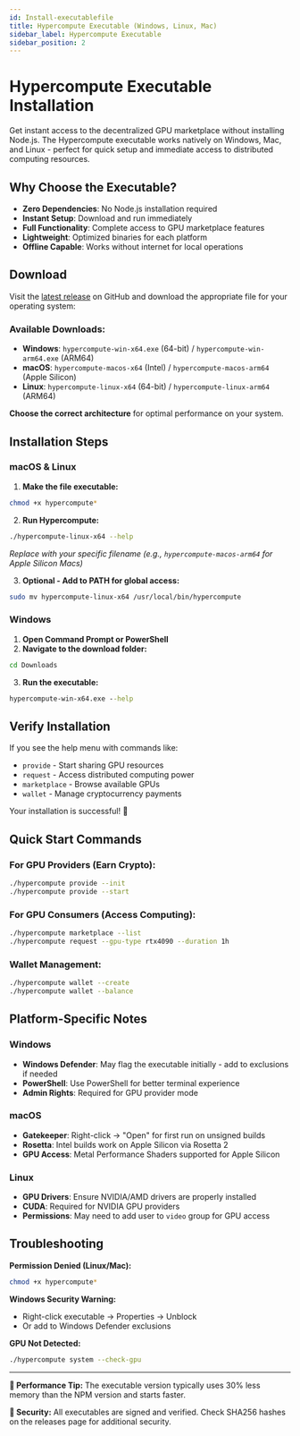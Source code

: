 ```yaml
---
id: Install-executablefile
title: Hypercompute Executable (Windows, Linux, Mac)
sidebar_label: Hypercompute Executable
sidebar_position: 2
---
```


# Hypercompute Executable Installation

Get instant access to the decentralized GPU marketplace without installing Node.js. The Hypercompute executable works natively on Windows, Mac, and Linux - perfect for quick setup and immediate access to distributed computing resources.

## Why Choose the Executable?

- **Zero Dependencies**: No Node.js installation required
- **Instant Setup**: Download and run immediately
- **Full Functionality**: Complete access to GPU marketplace features
- **Lightweight**: Optimized binaries for each platform
- **Offline Capable**: Works without internet for local operations

## Download

Visit the [latest release](https://github.com/hypercompute/releases) on GitHub and download the appropriate file for your operating system:

### Available Downloads:
- **Windows**: `hypercompute-win-x64.exe` (64-bit) / `hypercompute-win-arm64.exe` (ARM64)
- **macOS**: `hypercompute-macos-x64` (Intel) / `hypercompute-macos-arm64` (Apple Silicon)
- **Linux**: `hypercompute-linux-x64` (64-bit) / `hypercompute-linux-arm64` (ARM64)

**Choose the correct architecture** for optimal performance on your system.

## Installation Steps

### macOS & Linux

1. **Make the file executable:**
```bash 
chmod +x hypercompute*
```

2. **Run Hypercompute:**
```bash 
./hypercompute-linux-x64 --help
```
*Replace with your specific filename (e.g., `hypercompute-macos-arm64` for Apple Silicon Macs)*

3. **Optional - Add to PATH for global access:**
```bash
sudo mv hypercompute-linux-x64 /usr/local/bin/hypercompute
```

### Windows

1. **Open Command Prompt or PowerShell**
2. **Navigate to the download folder:**
```cmd
cd Downloads
```
3. **Run the executable:**
```cmd
hypercompute-win-x64.exe --help
```

## Verify Installation

If you see the help menu with commands like:
- `provide` - Start sharing GPU resources
- `request` - Access distributed computing power
- `marketplace` - Browse available GPUs
- `wallet` - Manage cryptocurrency payments

Your installation is successful! 🎉

## Quick Start Commands

### For GPU Providers (Earn Crypto):
```bash
./hypercompute provide --init
./hypercompute provide --start
```

### For GPU Consumers (Access Computing):
```bash
./hypercompute marketplace --list
./hypercompute request --gpu-type rtx4090 --duration 1h
```

### Wallet Management:
```bash
./hypercompute wallet --create
./hypercompute wallet --balance
```

## Platform-Specific Notes

### Windows
- **Windows Defender**: May flag the executable initially - add to exclusions if needed
- **PowerShell**: Use PowerShell for better terminal experience
- **Admin Rights**: Required for GPU provider mode

### macOS
- **Gatekeeper**: Right-click → "Open" for first run on unsigned builds
- **Rosetta**: Intel builds work on Apple Silicon via Rosetta 2
- **GPU Access**: Metal Performance Shaders supported for Apple Silicon

### Linux
- **GPU Drivers**: Ensure NVIDIA/AMD drivers are properly installed
- **CUDA**: Required for NVIDIA GPU providers
- **Permissions**: May need to add user to `video` group for GPU access

## Troubleshooting

**Permission Denied (Linux/Mac):**
```bash
chmod +x hypercompute*
```

**Windows Security Warning:**
- Right-click executable → Properties → Unblock
- Or add to Windows Defender exclusions

**GPU Not Detected:**
```bash
./hypercompute system --check-gpu
```

---

**🚀 Performance Tip:** The executable version typically uses 30% less memory than the NPM version and starts faster.

**🔐 Security:** All executables are signed and verified. Check SHA256 hashes on the releases page for additional security.